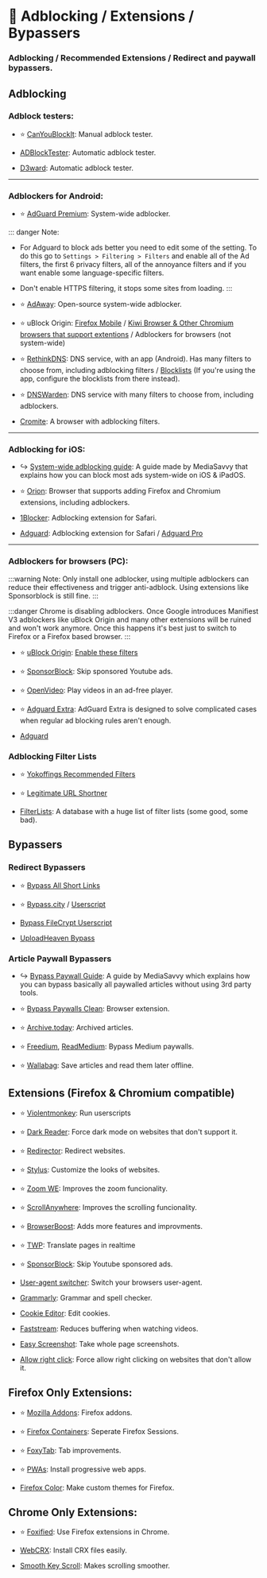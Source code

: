 # 🧩 Adblocking / Extensions / Bypassers
###  Adblocking / Recommended Extensions / Redirect and paywall bypassers.

## Adblocking

### Adblock testers:

- ⭐ [CanYouBlockIt](https://canyoublockit.com/): Manual adblock tester.

- [ADBlockTester](https://adblock-tester.com/): Automatic adblock tester.

- [D3ward](https://d3ward.github.io/toolz/adblock.html): Automatic adblock tester.

***

### Adblockers for Android:

- ⭐ [AdGuard Premium](https://forum.mobilism.org/search.php?st=0&sk=t&sd=d&sr=topics&keywords=adguard&sf=titleonly): System-wide adblocker.

::: danger Note:
- For Adguard to block ads better you need to edit some of the setting. To do this go to `Settings > Filtering > Filters` and enable all of the Ad filters, the first 6 privacy filters, all of the annoyance filters and if you want enable some language-specific filters. 
- Don't enable HTTPS filtering, it stops some sites from loading.
:::

- ⭐ [AdAway](https://www.adaway.org): Open-source system-wide adblocker.

- ⭐ uBlock Origin: [Firefox Mobile](https://addons.mozilla.org/en-US/firefox/addon/ublock-origin/) / [Kiwi Browser & Other Chromium browsers that support extentions](https://chrome.google.com/webstore/detail/ublock-origin/cjpalhdlnbpafiamejdnhcphjbkeiagm) / Adblockers for browsers (not system-wide)

- ⭐ [RethinkDNS](https://rethinkdns.com/app): DNS service, with an app (Android). Has many filters to choose from, including adblocking filters / [Blocklists](https://rethinkdns.com/app#blocklists) (If you're using the app, configure the blocklists from there instead).

- ⭐ [DNSWarden](https://dnswarden.com/index.html): DNS service with many filters to choose from, including adblockers.

- [Cromite](https://github.com/uazo/cromite): A browser with adblocking filters.

***

### Adblocking for iOS:

- ↪️ [System-wide adblocking guide](https://rentry.co/system-wide-adblocking-for-ios): A guide made by MediaSavvy that explains how you can block most ads system-wide on iOS & iPadOS.

- ⭐ [Orion](http://kagi.com/orion/): Browser that supports adding Firefox and Chromium extensions, including adblockers.

- [1Blocker](https://1blocker.com/): Adblocking extension for Safari.

- [Adguard](https://apps.apple.com/us/app/adguard-adblock-privacy/id1047223162): Adblocking extension for Safari / [Adguard Pro](https://forum.mobilism.org/search.php?keywords=adguard+pro&sr=topics&sf=titleonly)


***

### Adblockers for browsers (PC): 

:::warning Note:
Only install one adblocker, using multiple adblockers can reduce their effectiveness and trigger anti-adblock. Using extensions like Sponsorblock is still fine.
:::


:::danger Chrome is disabling adblockers.
Once Google introduces Manifiest V3 adblockers like uBlock Origin and many other extensions will be ruined and won't work anymore. Once this happens it's best just to switch to Firefox or a Firefox based browser.
:::

- ⭐ [uBlock Origin](https://ublockorigin.com/): [Enable these filters](https://i.ibb.co/jyN4k2f/327171428-f1925d65-963f-4bb8-aebf-d083ee5f9825.png)
- ⭐ [SponsorBlock](https://sponsor.ajay.app/): Skip sponsored Youtube ads.

- ⭐ [OpenVideo](https://openvideofs.github.io/): Play videos in an ad-free player.

- ⭐ [Adguard Extra](https://github.com/AdguardTeam/AdGuardExtra?tab=readme-ov-file#adguard-extra): AdGuard Extra is designed to solve complicated cases when regular ad blocking rules aren't enough.

- [Adguard](https://adguard.com/en/adguard-browser-extension/overview.html)

### Adblocking Filter Lists

- ⭐ [Yokoffings Recommended Filters](https://github.com/yokoffing/filterlists)

- ⭐ [Legitimate URL Shortner](https://github.com/DandelionSprout/adfilt/blob/master/LegitimateURLShortener.txt)

- [FilterLists](https://filterlists.com/): A database with a huge list of filter lists (some good, some bad).

## Bypassers

### Redirect Bypassers

- ⭐ [Bypass All Short Links](https://codeberg.org/Amm0ni4/bypass-all-shortlinks-debloated/)

- ⭐ [Bypass.city](https://bypass.city/) / [Userscript](https://bypass.city/how-to-install-userscript)

- [Bypass FileCrypt Userscript](https://greasyfork.org/en/scripts/403170)

- [UploadHeaven Bypass](https://greasyfork.org/en/scripts/442019-uploadheaven)

### Article Paywall Bypassers

- ↪️ [Bypass Paywall Guide](https://rentry.co/bypass-article-paywalls-guide): A guide by MediaSavvy which explains how you can bypass basically all paywalled articles without using 3rd party tools.

- ⭐ [Bypass Paywalls Clean](https://gitflic.ru/project/magnolia1234/bpc_uploads): Browser extension.

- ⭐ [Archive.today](https://archive.is/): Archived articles.

- ⭐ [Freedium](https://freedium.cfd/), [ReadMedium](https://freedium.cfd/): Bypass Medium paywalls.

- ⭐ [Wallabag](https://wallabag.org/): Save articles and read them later offline.

## Extensions (Firefox & Chromium compatible)

- ⭐ [Violentmonkey](https://violentmonkey.github.io/): Run userscripts

- ⭐ [Dark Reader](https://darkreader.org/): Force dark mode on websites that don't support it.

- ⭐ [Redirector](https://einaregilsson.com/redirector/): Redirect websites.

- ⭐ [Stylus](https://add0n.com/stylus.html): Customize the looks of websites.

- ⭐ [Zoom WE](https://pastebin.com/SpCdPywv): Improves the zoom funcionality.

- ⭐ [ScrollAnywhere](https://pastebin.com/W3jwbBac): Improves the scrolling funcionality.

- ⭐ [BrowserBoost](https://browserboost.org/): Adds more features and improvments.

- ⭐ [TWP](https://github.com/FilipePS/Traduzir-paginas-web): Translate pages in realtime

- ⭐ [SponsorBlock](https://sponsor.ajay.app/): Skip Youtube sponsored ads.

- [User-agent switcher](https://add0n.com/useragent-switcher.html): Switch your browsers user-agent.

- [Grammarly](https://www.grammarly.com/): Grammar and spell checker.

- [Cookie Editor](https://cookie-editor.com/): Edit cookies.

- [Faststream](https://faststream.online/): Reduces buffering when watching videos.

- [Easy Screenshot](https://webextension.org/listing/screenshot.html): Take whole page screenshots.

- [Allow right click](https://add0n.com/allow-right-click.html): Force allow right clicking on websites that don't allow it.

## Firefox Only Extensions:

- ⭐ [Mozilla Addons](https://addons.mozilla.org/en-US/firefox/extensions/): Firefox addons.

- ⭐ [Firefox Containers](https://addons.mozilla.org/en-US/firefox/addon/multi-account-containers/): Seperate Firefox Sessions.

- ⭐ [FoxyTab](https://addons.mozilla.org/en-US/firefox/addon/foxytab/): Tab improvements.

- ⭐ [PWAs](https://pwasforfirefox.filips.si/): Install progressive web apps.

- [Firefox Color](https://color.firefox.com/): Make custom themes for Firefox.

## Chrome Only Extensions:

- ⭐ [Foxified](https://foxified.org/): Use Firefox extensions in Chrome.

- [WebCRX](https://webcrx.io/): Install CRX files easily.

- [Smooth Key Scroll](https://www.smoothkeyscroll.com/): Makes scrolling smoother.





